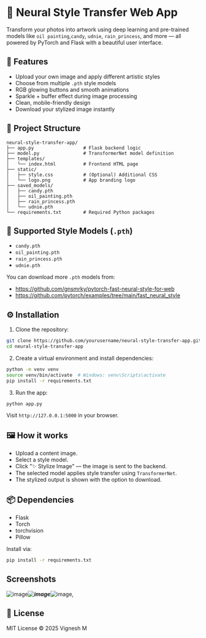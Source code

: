# 🎨 Neural Style Transfer Web App

Transform your photos into artwork using deep learning and pre-trained models like `oil painting`,`candy`, `udnie`, `rain_princess`, and more — all powered by PyTorch and Flask with a beautiful user interface.

## 🚀 Features

- Upload your own image and apply different artistic styles
- Choose from multiple `.pth` style models
- RGB glowing buttons and smooth animations
- Sparkle + buffer effect during image processing
- Clean, mobile-friendly design
- Download your stylized image instantly

## 📁 Project Structure

```
neural-style-transfer-app/
├── app.py                  # Flask backend logic
├── model.py                # TransformerNet model definition
├── templates/
│   └── index.html          # Frontend HTML page
├── static/
│   ├── style.css           # (Optional) Additional CSS
│   └── logo.png            # App branding logo
├── saved_models/
│   ├── candy.pth
│   ├── oil_painting.pth
│   ├── rain_princess.pth
│   └── udnie.pth
└── requirements.txt        # Required Python packages
```

## 🧠 Supported Style Models (`.pth`)

- `candy.pth`
- `oil_painting.pth`
- `rain_princess.pth`
- `udnie.pth`

You can download more `.pth` models from:
- https://github.com/gnsmrky/pytorch-fast-neural-style-for-web
- https://github.com/pytorch/examples/tree/main/fast_neural_style

## ⚙️ Installation

1. Clone the repository:

```bash
git clone https://github.com/yourusername/neural-style-transfer-app.git
cd neural-style-transfer-app
```

2. Create a virtual environment and install dependencies:

```bash
python -m venv venv
source venv/bin/activate  # Windows: venv\Scripts\activate
pip install -r requirements.txt
```

3. Run the app:

```bash
python app.py
```

Visit `http://127.0.0.1:5000` in your browser.

## 🖼️ How it works

- Upload a content image.
- Select a style model.
- Click "✨ Stylize Image" — the image is sent to the backend.
- The selected model applies style transfer using `TransformerNet`.
- The stylized output is shown with the option to download.

## 📦 Dependencies

- Flask
- Torch
- torchvision
- Pillow

Install via:

```bash
pip install -r requirements.txt
```
## Screenshots
![image](https://github.com/user-attachments/assets/112126e9-671d-4088-a5af-252a67f00a2a)___![image](https://github.com/user-attachments/assets/c0823029-b9cc-4c2a-a9f9-b0115d5bd2a2)___![image](https://github.com/user-attachments/assets/28a32759-415a-44f0-a9bb-4c5b3d23fef2),


## 📄 License

MIT License © 2025 Vignesh M
